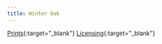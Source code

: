 ```yaml
---
title: Winter Oak
---
```

[Prints](https://pixels.com/featured/winter-oak-brady-lane.html){:target="_blank"}
[Licensing](https://licensing.pixels.com/featured/winter-oak-brady-lane.html){:target="_blank"}